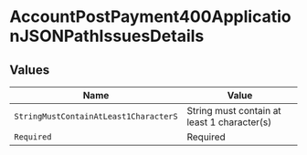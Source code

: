 # AccountPostPayment400ApplicationJSONPathIssuesDetails


## Values

| Name                                        | Value                                       |
| ------------------------------------------- | ------------------------------------------- |
| `StringMustContainAtLeast1CharacterS`       | String must contain at least 1 character(s) |
| `Required`                                  | Required                                    |